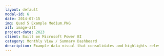 ```yaml
---
layout: default
modal-id: 6
date: 2014-07-15
img: Quad 5 Example Medium.PNG
alt: image-alt
project-date: 2023
client: Built on Microsoft Power BI
category: Monthly View / Summary Dashboard
description: Example data visual that consolidates and highlights relevant performance information on a monthly basis. Notable points include tracking current performance, item mix, and basket size. More compatible for mobile devices.
---
```

